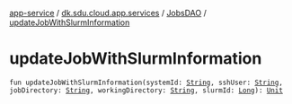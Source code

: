 [app-service](../../index.md) / [dk.sdu.cloud.app.services](../index.md) / [JobsDAO](index.md) / [updateJobWithSlurmInformation](./update-job-with-slurm-information.md)

# updateJobWithSlurmInformation

`fun updateJobWithSlurmInformation(systemId: `[`String`](https://kotlinlang.org/api/latest/jvm/stdlib/kotlin/-string/index.html)`, sshUser: `[`String`](https://kotlinlang.org/api/latest/jvm/stdlib/kotlin/-string/index.html)`, jobDirectory: `[`String`](https://kotlinlang.org/api/latest/jvm/stdlib/kotlin/-string/index.html)`, workingDirectory: `[`String`](https://kotlinlang.org/api/latest/jvm/stdlib/kotlin/-string/index.html)`, slurmId: `[`Long`](https://kotlinlang.org/api/latest/jvm/stdlib/kotlin/-long/index.html)`): `[`Unit`](https://kotlinlang.org/api/latest/jvm/stdlib/kotlin/-unit/index.html)